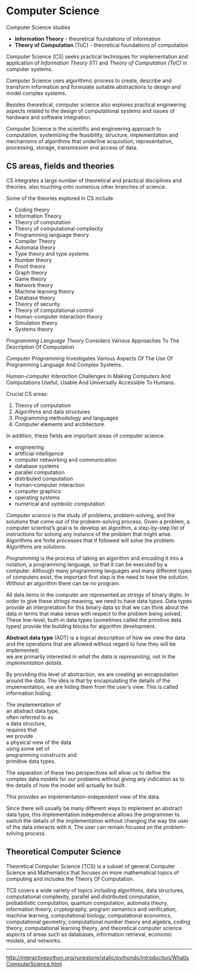 # Computer Science

Computer Science studies
- **Information Theory** - theoretical foundations of information 
- **Theory of Computation** (ToC) - theoretical foundations of computation


Computer Science (CS) seeks practical techniques for implementation and application of *Information Theory (IT)* and *Theory of Computation (ToC)* in computer systems.

Computer Science uses algorithmic process to create, describe and transform information and formulate suitable abstractions to design and model complex systems.

Besides theoretical, computer science also explores practical engineering aspects related to the design of computational systems and issues of hardware and software integration.

Computer Science is the scientific and engineering approach to computation, systemizing the feasibility, structure, implementation and mechanisms of algorithms that underline acquisition, representation, processing, storage, transmission and access of data.


## CS areas, fields and theories

CS integrates a large number of theoretical and practical disciplines and theories, also touching onto numerous other branches of science.

Some of the theories explored in CS include
- Coding theory
- Information Theory
- Theory of computation
- Theory of computational complexity
- Programming language theory
- Compiler Theory
- Automata theory
- Type theory and type systems
- Number theory
- Proof theory
- Graph theory
- Game theory
- Network theory
- Machine learning theory
- Database theory
- Theory of security
- Theory of computational control
- Human-computer interaction theory
- Simulation theory
- Systems theory


*Programming Language Theory*
Considers Various Approaches To The Description Of Computation

*Computer Programming*
Investigates Various Aspects Of The Use Of Programming Language And Complex Systems.

*Human–computer Interaction*
Challenges In Making Computers And Computations Useful, Usable And Universally Accessible To Humans.

Crucial CS areas:
1. Theory of computation
2. Algorithms and data structures
3. Programming methodology and languages
4. Computer elements and architecture.


In addition, these fields are important areas of computer science:
- engineering
- artificial intelligence
- computer networking and communication
- database systems
- parallel computation
- distributed computation
- human–computer interaction
- computer graphics
- operating systems
- numerical and symbolic computation


*Computer science* is the study of problems, problem-solving, and the solutions that come out of the problem-solving process. Given a problem, a computer scientist’s goal is to develop an algorithm, a step-by-step list of instructions for solving any instance of the problem that might arise. Algorithms are finite processes that if followed will solve the problem. Algorithms are solutions.

*Programming* is the process of taking an algorithm and encoding it into a notation, a programming language, so that it can be executed by a computer. Although many programming languages and many different types of computers exist, the important first step is the need to have the solution. Without an algorithm there can be no program.

All data items in the computer are represented as strings of binary digits. In order to give these strings meaning, we need to have data types. Data types provide an interpretation for this binary data so that we can think about the data in terms that make sense with respect to the problem being solved. These low-level, built-in data types (sometimes called the primitive data types) provide the building blocks for algorithm development.

**Abstract data type** (ADT) is 
a logical description of 
how we view the data and 
the operations that are allowed 
without regard to 
how they will be implemented;    
we are primarily interested in 
*what the data is representing*, 
not in the *implementation details*.

By providing this level of abstraction, we are creating an encapsulation around the data. The idea is that by encapsulating the details of the implementation, we are hiding them from the user’s view. This is called information hiding.

The implementation of   
an abstract data type,   
often referred to as    
a data structure,   
requires that     
we provide    
a physical view of the data    
using some set of   
programming constructs and   
primitive data types.

The separation of these two perspectives will allow us to define the complex data models for our problems without giving any indication as to the details of how the model will actually be built.

This provides an implementation-independent view of the data.

Since there will usually be many different ways to implement an abstract data type, this implementation independence allows the programmer to switch the details of the implementation without changing the way the user of the data interacts with it. The user can remain focused on the problem-solving process.


## Theoretical Computer Science

Theoretical Computer Science (TCS) is a subset of general Computer Science and Mathematics that focuses on more mathematical topics of computing and includes the Theory Of Computation.

TCS covers a wide variety of topics including algorithms, data structures, computational complexity, parallel and distributed computation, probabilistic computation, quantum computation, automata theory, information theory, cryptography, program semantics and verification, machine learning, computational biology, computational economics, computational geometry, computational number theory and algebra, coding theory, computational learning theory, and theoretical computer science aspects of areas such as databases, information retrieval, economic models, and networks.



---

http://interactivepython.org/runestone/static/pythonds/Introduction/WhatIsComputerScience.html
